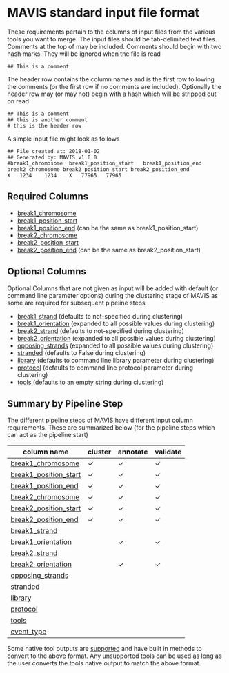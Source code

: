 # MAVIS standard input file format


These requirements pertain to the columns of input files from the
various tools you want to merge. The input files should be tab-delimited
text files. Comments at the top of may be included. Comments should
begin with two hash marks. They will be ignored when the file is read


    ## This is a comment

The header row contains the column names and is the first row following
the comments (or the first row if no comments are included). Optionally
the header row may (or may not) begin with a hash which will be stripped
out on read

    ## This is a comment
    ## this is another comment
    # this is the header row

A simple input file might look as follows

    ## File created at: 2018-01-02
    ## Generated by: MAVIS v1.0.0
    #break1_chromosome  break1_position_start   break1_position_end break2_chromosome break2_position_start break2_position_end
    X   1234    1234    X   77965   77965

## Required Columns

-   [break1_chromosome](../../outputs/columns/#break1_chromosome)
-   [break1_position_start](../../outputs/columns/#break1_position_start)
-   [break1_position_end](../../outputs/columns/#break1_position_end) (can be the
    same as break1\_position\_start)
-   [break2_chromosome](../../outputs/columns/#break2_chromosome)
-   [break2_position_start](../../outputs/columns/#break2_position_start)
-   [break2_position_end](../../outputs/columns/#break2_position_end) (can be the
    same as break2\_position\_start)

## Optional Columns

Optional Columns that are not given as input will be added with default
(or command line parameter options) during the clustering stage of MAVIS
as some are required for subsequent pipeline steps

-   [break1_strand](../../outputs/columns/#break1_strand) (defaults to
    not-specified during clustering)
-   [break1_orientation](../../outputs/columns/#break1_orientation) (expanded to all
    possible values during clustering)
-   [break2_strand](../../outputs/columns/#break2_strand) (defaults to
    not-specified during clustering)
-   [break2_orientation](../../outputs/columns/#break2_orientation) (expanded to all
    possible values during clustering)
-   [opposing_strands](../../outputs/columns/#opposing_strands) (expanded to all
    possible values during clustering)
-   [stranded](../../outputs/columns/#stranded) (defaults to False during
    clustering)
-   [library](../../outputs/columns/#library) (defaults to command line
    library parameter during clustering)
-   [protocol](../../outputs/columns/#protocol) (defaults to command line
    protocol parameter during clustering)
-   [tools](../../outputs/columns/#tools) (defaults to an empty string
    during clustering)

## Summary by Pipeline Step

The different pipeline steps of MAVIS have different input column
requirements. These are summarized below (for the pipeline steps which
can act as the pipeline start)

| column name                                               | cluster | annotate | validate |
| --------------------------------------------------------- | ------- | -------- | -------- |
| [break1_chromosome](../../outputs/columns/#break1_chromosome)         |   &check;     |     &check;     |    &check;      |
| [break1_position_start](../../outputs/columns/#break1_position_start) |  &check;       |     &check;     |      &check;    |
| [break1_position_end](../../outputs/columns/#break1_position_end)     |   &check;      |   &check;       |     &check;     |
| [break2_chromosome](../../outputs/columns/#break2_chromosome)        |     &check;    |       &check;   |      &check;    |
| [break2_position_start](../../outputs/columns/#break2_position_start) |    &check;     |      &check;    |     &check;     |
| [break2_position_end](../../outputs/columns/#break2_position_end)    |   &check;      |     &check;     |   &check;       |
| [break1_strand](../../outputs/columns/#break1_strand)                 |         |          |          |
| [break1_orientation](../../outputs/columns/#break1_orientation)       |         |    &check;      |       &check;   |
| [break2_strand](../../outputs/columns/#break2_strand)                 |         |          |          |
| [break2_orientation](../../outputs/columns/#break2_orientation)       |         |    &check;      |      &check;    |
| [opposing_strands](../../outputs/columns/#opposing_strands)           |         |          |          |
| [stranded](../../outputs/columns/#stranded)                           |         |          |          |
| [library](../../outputs/columns/#library)                             |         |          |          |
| [protocol](../../outputs/columns/#protocol)                           |         |          |          |
| [tools](../../outputs/columns/#tools)                                 |         |          |          |
| [event_type](../../outputs/columns/#event_type)                      |         |          |          |

Some native tool outputs are [supported](../../inputs/support/#sv-callers) and
have built in methods to convert to the above format. Any unsupported
tools can be used as long as the user converts the tools native output
to match the above format.
